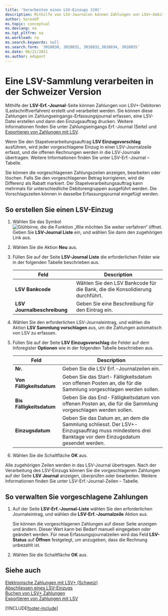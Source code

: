 ```yaml
---
title: 'Verarbeiten eines LSV-Einzugs [CH]'
description: Mithilfe von LSV-Journalen können Zahlungen von LSV+-Debitoren (Lastschriftverfahren) erstellt und verarbeitet werden.
author: SorenGP
ms.topic: conceptual
ms.devlang: na
ms.tgt_pltfrm: na
ms.workload: na
ms.search.keywords: null
ms.search.form: '3010830, 3010831, 3010832,3010834, 3010835'
ms.date: 06/21/2021
ms.author: edupont
---
```

# <a name="process-an-lsv-collection-in-the-swiss-version"></a>Eine LSV-Sammlung verarbeiten in der Schweizer Version
Mithilfe der **LSV-Erf.-Journal**-Seite können Zahlungen von LSV+-Debitoren (Lastschriftverfahren) erstellt und verarbeitet werden. Sie können diese Zahlungen im Zahlungseingangs-Erfassungsjournal erfassen, eine LSV-Datei erstellen und dann den Einzugsauftrag drucken. Weitere Informationen finden Sie unter Zahlungseingangs Erf.-Journal (Seite) und [Exportieren von Zahlungen mit LSV](how-to-export-payments-using-lsv.md).  

Wenn Sie den Stapelverarbeitungsauftrag **LSV Einzugsvorschlag** ausführen, wird jeder vorgeschlagene Einzug in einer LSV-Journalzeile erfasst, und die offenen Rechnungen werden in die LSV-Journale übertragen. Weitere Informationen finden Sie unter LSV-Erf.-Journal – Tabelle.  

Sie können die vorgeschlagenen Zahlungszeilen anzeigen, bearbeiten oder löschen. Falls Sie den vorgeschlagenen Betrag korrigieren, wird die Differenz als Rabatt markiert. Der Stapelverarbeitungsauftrag kann mehrmals für unterschiedliche Debitorengruppen ausgeführt werden. Die Vorschlagszeilen können in dasselbe Erfassungsjournal eingefügt werden.  

## <a name="to-create-an-lsv-collection"></a>So erstellen Sie einen LSV-Einzug

1.  Wählen Sie das Symbol ![Glühbirne, die die Funktion „Wie möchten Sie weiter verfahren“ öffnet.](../../media/ui-search/search_small.png "Tell me-Funktion") Geben Sie **LSV-Journal Liste** ein, und wählen Sie dann den zugehörigen Link aus.  
2.  Wählen Sie die Aktion **Neu** aus.  
3.  Füllen Sie auf der Seite **LSV-Journal Liste** die erforderlichen Felder wie in der folgenden Tabelle beschrieben aus.  

    |Feld|Description|  
    |---------------------------------|---------------------------------------|  
    |**LSV Bankcode**|Wählen Sie den LSV Bankcode für die Bank, die die Konsolidierung durchführt.|  
    |**LSV Journalbeschreibung**|Geben Sie eine Beschreibung für den Eintrag ein.|

4.  Wählen Sie den erforderlichen LSV-Journaleintrag, und wählen die Aktion **LSV Sammlung vorschlagen** aus, um die Zahlungen automatisch von LSV zu erfassen.  
5.  Füllen Sie auf der Seite **LSV Einzugsvorschlag** die Felder auf dem Inforegister **Optionen** wie in der folgenden Tabelle beschrieben aus.  

    |Feld|Description|  
    |---------------------------------|---------------------------------------|  
    |**Nr.**|Geben Sie die LSV Erf.-Journalzeilen ein.|  
    |**Von Fälligkeitsdatum**|Geben Sie das Start- Fälligkeitsdatum von offenen Posten an, die für die Sammlung vorgeschlagen werden sollen.|  
    |**Bis Fälligkeitsdatum**|Geben Sie das End- Fälligkeitsdatum von offenen Posten an, die für die Sammlung vorgeschlagen werden sollen.|  
    |**Einzugsdatum**|Geben Sie das Datum an, an dem die Sammlung schliesst. Der LSV+-Einzugsauftrag muss mindestens drei Banktage vor dem Einzugsdatum gesendet werden.|  

6.  Wählen Sie die Schaltfläche **OK** aus.  

Alle zugehörigen Zeilen werden in das LSV-Journal übertragen. Nach der Verarbeitung des LSV-Einzugs können Sie die vorgeschlagenen Zahlungen auf der Seite **LSV Journal** anzeigen, überprüfen oder bearbeiten. Weitere Informationen finden Sie unter LSV-Erf.-Journal-Zeilen – Tabelle.  

## <a name="to-manage-suggested-payments"></a>So verwalten Sie vorgeschlagene Zahlungen

1.  Auf der Seite **LSV-Erf.-Journal-Liste** wählen Sie den erforderlichen Journaleintrag, und wählen die **LSV-Erf.-Journalzeile** Aktion aus.  

    Sie können die vorgeschlagenen Zahlungen auf dieser Seite anzeigen und ändern. Dieser Wert kann bei Bedarf manuell eingegeben oder geändert werden. Für neue Erfassungsjournalzeilen wird das Feld **LSV-Status** auf **Öffnen** festgelegt, um anzugeben, dass die Rechnung unbezahlt ist.  

3.  Wählen Sie die Schaltfläche **OK** aus.  

## <a name="see-also"></a>Siehe auch
 [Elektronische Zahlungen mit LSV+ (Schweiz)](swiss-electronic-payments-using-lsv-.md)   
 [Abschliessen eines LSV-Einzugs](how-to-close-an-lsv-collection.md)   
 [Buchen von LSV+ Zahlungen](how-to-post-lsv-payments.md)   
 [Exportieren von Zahlungen mit LSV](how-to-export-payments-using-lsv.md)


[!INCLUDE[footer-include](../../includes/footer-banner.md)]
